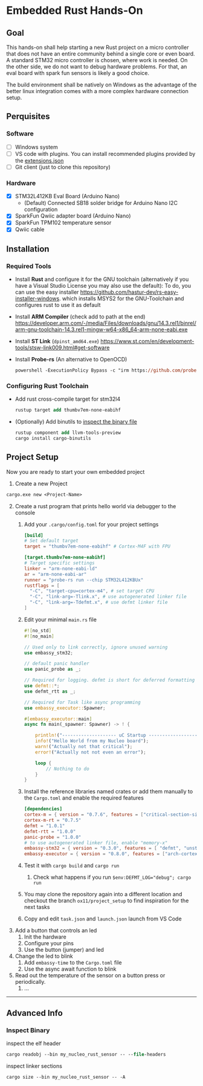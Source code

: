 # Embedded Rust Hands-On

## Goal

This hands-on shall help starting a new Rust project on a micro controller that does not have an entire community behind a single core or even board.
A standard STM32 micro controller is chosen, where work is needed.
On the other side, we do not want to debug hardware problems.
For that, an eval board with spark fun sensors is likely a good choice.

The build environment shall be natively on Windows as the advantage of the better linux integration comes with a more complex hardware connection setup.

## Perquisites

### Software

- [ ] Windows system
- [ ] VS code with plugins. 
  You can install recommended plugins provided by the [extensions.json](.vscode/extensions.json)
- [ ] Git client (just to clone this repository)

### Hardware 

- [x] STM32L412KB Eval Board (Arduino Nano)
  - (Default) Connected SB18 solder bridge for Arduino Nano I2C configuration
- [x] SparkFun Qwiic adapter board (Arduino Nano)
- [x] SparkFun TPM102 temperature sensor
- [x] Qwiic cable

## Installation

### Required Tools

- Install __Rust__ and configure it for the GNU toolchain (alternatively if you have a Visual Studio License you may also use the default):
  To do, you can use the easy installer <https://github.com/hastur-dev/rs-easy-installer-windows>.
  which installs MSYS2 for the GNU-Toolchain and configures rust to use it as default
- Install __ARM Compiler__ (check add to path at the end) <https://developer.arm.com/-/media/Files/downloads/gnu/14.3.rel1/binrel/arm-gnu-toolchain-14.3.rel1-mingw-w64-x86_64-arm-none-eabi.exe>
- Install __ST Link__ (`dpinst_amd64.exe`) <https://www.st.com/en/development-tools/stsw-link009.html#get-software>  
- Install __Probe-rs__ (An alternative to OpenOCD)

  ```ps
  powershell -ExecutionPolicy Bypass -c "irm https://github.com/probe-rs/probe-rs/releases/latest/download/probe-rs-tools-installer.ps1 | iex"
  ``` 

### Configuring Rust Toolchain

- Add rust cross-compile target for stm32l4  
  
  ```ps
  rustup target add thumbv7em-none-eabihf
  ``` 

- (Optionally) Add binutils to [inspect the binary file](#inspect-binary)
  
  ```ps
  rustup component add llvm-tools-preview
  cargo install cargo-binutils
  ```

## Project Setup

Now you are ready to start your own embedded project
1. Create a new Project 

  ```ps
  cargo.exe new <Project-Name>
  ```

2. Create a rust program that prints hello world via debugger to the console
   1. Add your `.cargo/config.toml` for your project settings

      ```toml
      [build]
      # Set default target
      target = "thumbv7em-none-eabihf" # Cortex-M4F with FPU

      [target.thumbv7em-none-eabihf]
      # Target specific settings
      linker = "arm-none-eabi-ld"
      ar = "arm-none-eabi-ar"
      runner = "probe-rs run --chip STM32L412KBUx"
      rustflags = [
        "-C", "target-cpu=cortex-m4", # set target CPU
        "-C", "link-arg=-Tlink.x", # use autogenerated linker file
        "-C", "link-arg=-Tdefmt.x", # use defmt linker file
      ]
      ```

   2. Edit your minimal `main.rs` file

        ```rust
        #![no_std]
        #![no_main]

        // Used only to link correctly, ignore unused warning
        use embassy_stm32;

        // default panic handler
        use panic_probe as _;

        // Required for logging. defmt is short for deferred formatting
        use defmt::*;
        use defmt_rtt as _;

        // Required for Task like async programming
        use embassy_executor::Spawner;

        #[embassy_executor::main]
        async fn main(_spawner: Spawner) -> ! {

            println!("-------------------- uC Startup --------------------");
            info!("Hello World from my Nucleo board");
            warn!("Actually not that critical");
            error!("Actually not not even an error");

            loop {
                // Nothing to do
            }
        }
      ```

   3. Install the reference libraries named crates or add them manually to the `Cargo.toml` and enable the required features

      ```toml
      [dependencies]
      cortex-m = { version = "0.7.6", features = ["critical-section-single-core"] }
      cortex-m-rt = "0.7.5"
      defmt = "1.0.1"
      defmt-rtt = "1.0.0"
      panic-probe = "1.0.0"
      # to use autogenerated linker file, enable "memory-x"
      embassy-stm32 = { version = "0.3.0", features = [ "defmt", "unstable-pac", "stm32l412kb", "memory-x", "time-driver-any"]  }
      embassy-executor = { version = "0.8.0", features = ["arch-cortex-m", "executor-thread", "defmt"] }
      ```

   4. Test it with `cargo build` and `cargo run`
      1. Check what happens if you run `$env:DEFMT_LOG="debug"; cargo run`
   5. You may clone the repository again into a different location and checkout the branch `ox11/project_setup` to find inspiration for the next tasks
   6. Copy and edit `task.json` and `launch.json` launch from VS Code
3. Add a button that controls an led
   1. Init the hardware
   2. Configure your pins
   3. Use the button (jumper) and led
4. Change the led to blink
   1. Add `embassy-time` to the `Cargo.toml` file
   2. Use the async await function to blink
5. Read out the temperature of the sensor on a button press or periodically.
   1. ...

------------------------------------------------------------------------------

## Advanced Info

### Inspect Binary

inspect the elf header

```ps
cargo readobj --bin my_nucleo_rust_sensor -- --file-headers
```

inspect linker sections

```ps
cargo size --bin my_nucleo_rust_sensor -- -A
```